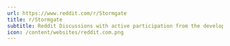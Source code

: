 ```yaml
---
url: https://www.reddit.com/r/Stormgate
title: r/Stormgate
subtitle: Reddit Discussions with active participation from the developers
icon: /content/websites/reddit.com.png
---
```

